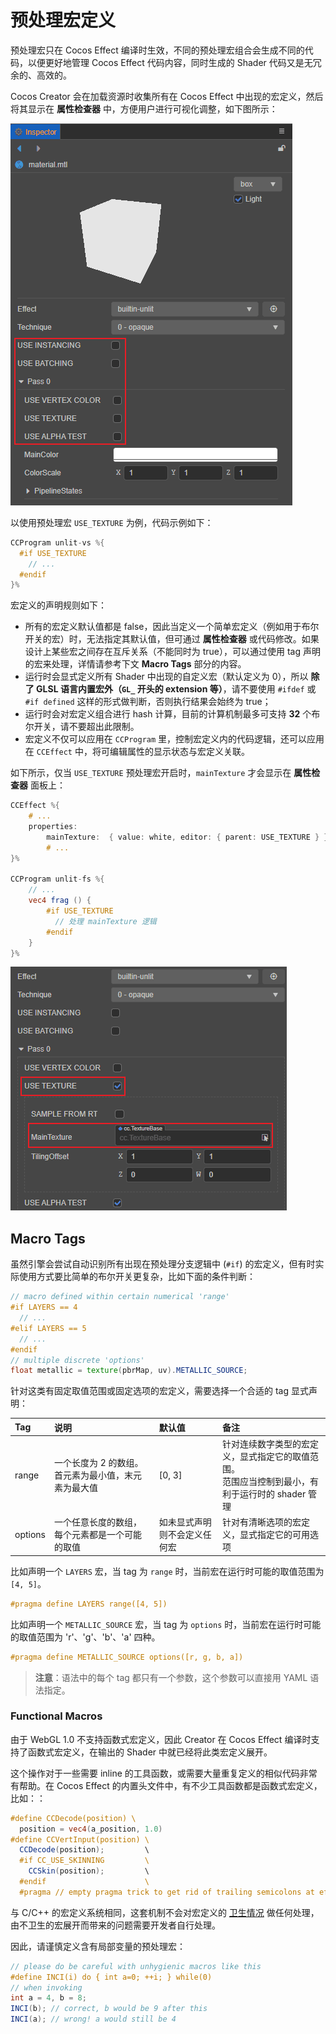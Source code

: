 # 预处理宏定义

预处理宏只在 Cocos Effect 编译时生效，不同的预处理宏组合会生成不同的代码，以便更好地管理 Cocos Effect 代码内容，同时生成的 Shader 代码又是无冗余的、高效的。

Cocos Creator 会在加载资源时收集所有在 Cocos Effect 中出现的宏定义，然后将其显示在 **属性检查器** 中，方便用户进行可视化调整，如下图所示：

![macro-simple](img/macro-simple.png)

以使用预处理宏 `USE_TEXTURE` 为例，代码示例如下：

```glsl
CCProgram unlit-vs %{
  #if USE_TEXTURE
    // ...
  #endif
}%
```

宏定义的声明规则如下：

- 所有的宏定义默认值都是 false，因此当定义一个简单宏定义（例如用于布尔开关的宏）时，无法指定其默认值，但可通过 **属性检查器** 或代码修改。如果设计上某些宏之间存在互斥关系（不能同时为 true），可以通过使用 tag 声明的宏来处理，详情请参考下文 **Macro Tags** 部分的内容。
- 运行时会显式定义所有 Shader 中出现的自定义宏（默认定义为 0），所以 **除了 GLSL 语言内置宏外（`GL_` 开头的 extension 等）**，请不要使用 `#ifdef` 或 `#if defined` 这样的形式做判断，否则执行结果会始终为 true；
- 运行时会对宏定义组合进行 hash 计算，目前的计算机制最多可支持 **32** 个布尔开关，请不要超出此限制。
- 宏定义不仅可以应用在 `CCProgram` 里，控制宏定义内的代码逻辑，还可以应用在 `CCEffect` 中，将可编辑属性的显示状态与宏定义关联。

如下所示，仅当 `USE_TEXTURE` 预处理宏开启时，`mainTexture` 才会显示在 **属性检查器** 面板上：

  ```glsl
  CCEffect %{
      # ...
      properties:
          mainTexture:  { value: white, editor: { parent: USE_TEXTURE } }
          # ...
  }%

  CCProgram unlit-fs %{
      // ...
      vec4 frag () {
          #if USE_TEXTURE
            // 处理 mainTexture 逻辑
          #endif
      }
  }%
  ```

![macro-property](img/macro-property.png)

## Macro Tags

虽然引擎会尝试自动识别所有出现在预处理分支逻辑中 (`#if`) 的宏定义，但有时实际使用方式要比简单的布尔开关更复杂，比如下面的条件判断：

```glsl
// macro defined within certain numerical 'range'
#if LAYERS == 4
  // ...
#elif LAYERS == 5
  // ...
#endif
// multiple discrete 'options'
float metallic = texture(pbrMap, uv).METALLIC_SOURCE;
```

针对这类有固定取值范围或固定选项的宏定义，需要选择一个合适的 tag 显式声明：

| Tag     | 说明 | 默认值 | 备注 |
| :-- | :-- | :-- | :-- |
| range   | 一个长度为 2 的数组。首元素为最小值，末元素为最大值 | [0, 3] | 针对连续数字类型的宏定义，显式指定它的取值范围。<br>范围应当控制到最小，有利于运行时的 shader 管理 |
| options | 一个任意长度的数组，每个元素都是一个可能的取值 | 如未显式声明则不会定义任何宏 | 针对有清晰选项的宏定义，显式指定它的可用选项 |

比如声明一个 `LAYERS` 宏，当 tag 为 `range` 时，当前宏在运行时可能的取值范围为 `[4, 5]`。

```glsl
#pragma define LAYERS range([4, 5])
```

比如声明一个 `METALLIC_SOURCE` 宏，当 tag 为 `options` 时，当前宏在运行时可能的取值范围为 'r'、'g'、'b'、'a' 四种。

```glsl
#pragma define METALLIC_SOURCE options([r, g, b, a])
```

> **注意**：语法中的每个 tag 都只有一个参数，这个参数可以直接用 YAML 语法指定。

### Functional Macros

由于 WebGL 1.0 不支持函数式宏定义，因此 Creator 在 Cocos Effect 编译时支持了函数式宏定义，在输出的 Shader 中就已经将此类宏定义展开。

这个操作对于一些需要 inline 的工具函数，或需要大量重复定义的相似代码非常有帮助。在 Cocos Effect 的内置头文件中，有不少工具函数都是函数式宏定义，比如：：

```glsl
#define CCDecode(position) \
  position = vec4(a_position, 1.0)
#define CCVertInput(position) \
  CCDecode(position);         \
  #if CC_USE_SKINNING         \
    CCSkin(position);         \
  #endif                      \
  #pragma // empty pragma trick to get rid of trailing semicolons at effect compile time
```

与 C/C++ 的宏定义系统相同，这套机制不会对宏定义的 [卫生情况](https://en.wikipedia.org/wiki/Hygienic_macro) 做任何处理，由不卫生的宏展开而带来的问题需要开发者自行处理。

因此，请谨慎定义含有局部变量的预处理宏：

```glsl
// please do be careful with unhygienic macros like this
#define INCI(i) do { int a=0; ++i; } while(0)
// when invoking
int a = 4, b = 8;
INCI(b); // correct, b would be 9 after this
INCI(a); // wrong! a would still be 4
